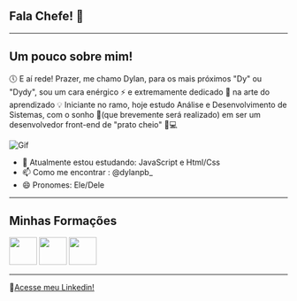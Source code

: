 ## Fala Chefe! 👋
-----
## Um pouco sobre mim!
🕔 E aí rede! Prazer, me chamo Dylan, para os mais próximos "Dy" ou "Dydy", sou um cara enérgico ⚡ e extremamente dedicado 🏃 na arte do aprendizado 💡 Iniciante no ramo, hoje estudo Análise e Desenvolvimento de Sistemas, com o sonho 🎯(que brevemente será realizado) em ser um desenvolvedor front-end de "prato cheio" 🔧💻 

![Gif](https://i.pinimg.com/originals/24/8e/47/248e47a848da59d73bd1b58b34b65a7c.gif)
- 🌱 Atualmente estou estudando: JavaScript e Html/Css
- 📫 Como me encontrar : @dylanpb_
- 😄 Pronomes: Ele/Dele
------
## Minhas Formações
<img src="https://cdn.jsdelivr.net/gh/devicons/devicon@latest/icons/git/git-original.svg" width="50px"> <img src="https://cdn.jsdelivr.net/gh/devicons/devicon@latest/icons/github/github-original.svg" width="50px"> <img src="https://cdn.jsdelivr.net/gh/devicons/devicon@latest/icons/photoshop/photoshop-original.svg" width="50px">

------
🔎[Acesse meu Linkedin!](https://www.linkedin.com/in/dylan-pereira-barbosa-359249215/)
